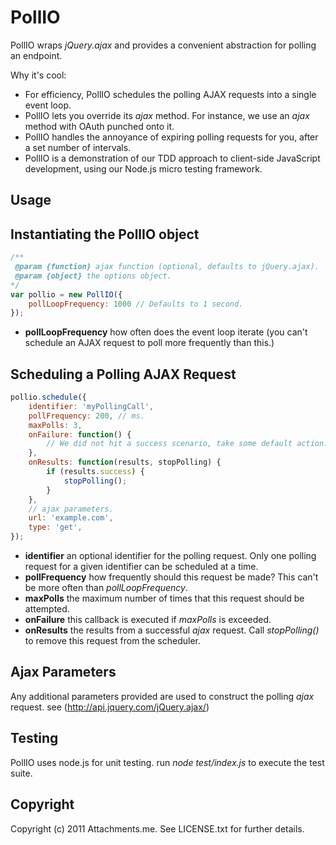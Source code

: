 PollIO
======

PollIO wraps _jQuery.ajax_ and provides a convenient abstraction for polling an endpoint.

Why it's cool:

* For efficiency, PollIO schedules the polling AJAX requests into a single event loop.
* PollIO lets you override its _ajax_ method. For instance, we use an _ajax_ method with OAuth punched onto it.
* PollIO handles the annoyance of expiring polling requests for you, after a set number of intervals.
* PollIO is a demonstration of our TDD approach to client-side JavaScript development, using our Node.js micro testing framework.

Usage
-----

Instantiating the PollIO object
-------------------------------


```javascript
/**
 @param {function} ajax function (optional, defaults to jQuery.ajax).
 @param {object} the options object.
*/
var pollio = new PollIO({
	pollLoopFrequency: 1000 // Defaults to 1 second.
});
```

* __pollLoopFrequency__ how often does the event loop iterate (you can't schedule an AJAX request to poll more frequently than this.)

Scheduling a Polling AJAX Request
---------------------------------

```javascript
pollio.schedule({
	identifier: 'myPollingCall',
	pollFrequency: 200, // ms.
	maxPolls: 3,
	onFailure: function() {
		// We did not hit a success scenario, take some default action.
	},
	onResults: function(results, stopPolling) {
		if (results.success) {
			stopPolling();
		}
	},
	// ajax parameters.
	url: 'example.com',
	type: 'get',
});
```

* __identifier__ an optional identifier for the polling request. Only one polling request for a given identifier can be scheduled at a time.
* __pollFrequency__ how frequently should this request be made? This can't be more often than _pollLoopFrequency_.
* __maxPolls__ the maximum number of times that this request should be attempted.
* __onFailure__ this callback is executed if _maxPolls_ is exceeded.
* __onResults__ the results from a successful _ajax_ request. Call _stopPolling()_ to remove this request from the scheduler.

Ajax Parameters
---------------

Any additional parameters provided are used to construct the polling _ajax_ request. see (http://api.jquery.com/jQuery.ajax/)

Testing
-------

PollIO uses node.js for unit testing. run _node test/index.js_ to execute the test suite.

Copyright
---------

Copyright (c) 2011 Attachments.me. See LICENSE.txt for further details.
